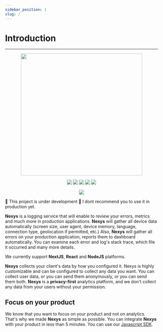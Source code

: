 ```yaml
---
sidebar_position: 1
slug: /
---
```


# Introduction

---

<p align="center">
  <img src="https://imgur.com/DxcGlDs.png" width="400" />
</p>
<p align="center">
  <span>
    <img src="https://img.shields.io/badge/TypeScript-007ACC?style=for-the-badge&logo=typescript&logoColor=white" />
    <img src="https://img.shields.io/badge/React-20232A?style=for-the-badge&logo=react&logoColor=61DAFB" />
    <img src="https://img.shields.io/badge/next.js-000000?style=for-the-badge&logo=nextdotjs&logoColor=white" />
    <img src="https://img.shields.io/badge/Node.js-339933?style=for-the-badge&logo=nodedotjs&logoColor=white" />
    <img src="https://img.shields.io/badge/License-Apache_2.0-blue.svg" />
  </span>
</p>

<p align="center">
  <a href="https://www.npmjs.com/package/nexys">
    <img src="https://nodei.co/npm/nexys.png?downloads=true" align="center" />
  </a>
</p>

🚧 This project is under development 🚧
I dont recommend you to use it in production yet.

**Nexys** is a logging service that will enable to review your errors, metrics and much more in production applications.
**Nexys** will gather all device data automatically (screen size, user agent, device memory, language, connection type, geolocation if permitted, etc.)
Also, **Nexys** will gather all errors on your production application, reports them to dashboard automatically.
You can examine each error and log's stack trace, which file it occurred and many more details.

We currently support **NextJS**, **React** and **NodeJS** platforms.

**Nexys** collects your client's data by how you configured it. Nexys is highly customizable and can be configured to collect any data you want. You can collect user data, or you can send them anonymously, or you can send them both. **Nexys** is a **privacy-first** analytics platform, and we don't collect any data from your users without your permission.

## Focus on your product

We know that you want to focus on your product and not on analytics. That's why we made **Nexys** as simple as possible. You can integrate **Nexys** with your product in less than 5 minutes. You can use our [Javascript SDK](/installation).

